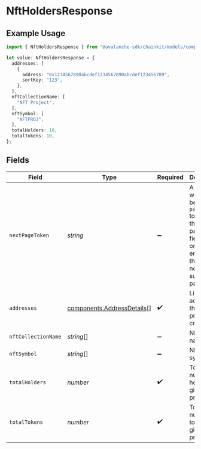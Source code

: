 # NftHoldersResponse

## Example Usage

```typescript
import { NftHoldersResponse } from "@avalanche-sdk/chainkit/models/components";

let value: NftHoldersResponse = {
  addresses: [
    {
      address: "0x1234567890abcdef1234567890abcdef123456789",
      sortKey: "123",
    },
  ],
  nftCollectionName: [
    "NFT Project",
  ],
  nftSymbol: [
    "NFTPROJ",
  ],
  totalHolders: 10,
  totalTokens: 10,
};
```

## Fields

| Field                                                                                                                                  | Type                                                                                                                                   | Required                                                                                                                               | Description                                                                                                                            | Example                                                                                                                                |
| -------------------------------------------------------------------------------------------------------------------------------------- | -------------------------------------------------------------------------------------------------------------------------------------- | -------------------------------------------------------------------------------------------------------------------------------------- | -------------------------------------------------------------------------------------------------------------------------------------- | -------------------------------------------------------------------------------------------------------------------------------------- |
| `nextPageToken`                                                                                                                        | *string*                                                                                                                               | :heavy_minus_sign:                                                                                                                     | A token, which can be sent as `pageToken` to retrieve the next page. If this field is omitted or empty, there are no subsequent pages. |                                                                                                                                        |
| `addresses`                                                                                                                            | [components.AddressDetails](../../models/components/addressdetails.md)[]                                                               | :heavy_check_mark:                                                                                                                     | List of addresses that match provided criteria.                                                                                        |                                                                                                                                        |
| `nftCollectionName`                                                                                                                    | *string*[]                                                                                                                             | :heavy_minus_sign:                                                                                                                     | NFT project name.                                                                                                                      | NFT Project                                                                                                                            |
| `nftSymbol`                                                                                                                            | *string*[]                                                                                                                             | :heavy_minus_sign:                                                                                                                     | NFT symbol.                                                                                                                            | NFTPROJ                                                                                                                                |
| `totalHolders`                                                                                                                         | *number*                                                                                                                               | :heavy_check_mark:                                                                                                                     | Total number of holders of a given NFT project.                                                                                        | 10                                                                                                                                     |
| `totalTokens`                                                                                                                          | *number*                                                                                                                               | :heavy_check_mark:                                                                                                                     | Total number of tokens of a given NFT project.                                                                                         | 10                                                                                                                                     |